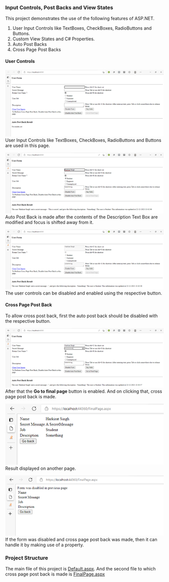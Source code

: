 ﻿### Input Controls, Post Backs and View States
This project demonstrates the use of the following features of ASP.NET.
1. User Input Controls like TextBoxes, CheckBoxes, RadioButtons and Buttons.
2. Custom View States and C# Properties.
3. Auto Post Backs
4. Cross Page Post Backs

#### User Controls
![ss1.png](https://github.com/HarkiratSingh7/ASPNETPractice/blob/17588ff2840b70b41502cdc9e889fb0bb8d301a5/UserInputControls/Screenshots/ss1.png)
User Input Controls like TextBoxes, CheckBoxes, RadioButtons and Buttons are used in
this page.

![ss2.png](https://github.com/HarkiratSingh7/ASPNETPractice/blob/17588ff2840b70b41502cdc9e889fb0bb8d301a5/UserInputControls/Screenshots/ss2.png)
Auto Post Back is made after the contents of the Description Text Box are modified
and focus is shifted away from it.

![ss3.png](https://github.com/HarkiratSingh7/ASPNETPractice/blob/17588ff2840b70b41502cdc9e889fb0bb8d301a5/UserInputControls/Screenshots/ss3.png)
The user controls can be disabled and enabled using the respective button.

#### Cross Page Post Back
To allow cross post back, first the auto post back should be disabled with the 
respective button.

![ss4.png](https://github.com/HarkiratSingh7/ASPNETPractice/blob/17588ff2840b70b41502cdc9e889fb0bb8d301a5/UserInputControls/Screenshots/ss4.png)<br/>
After that the **Go to final page** button is enabled. And on clicking that, cross 
page post back is made.

![ss5.png](https://github.com/HarkiratSingh7/ASPNETPractice/blob/17588ff2840b70b41502cdc9e889fb0bb8d301a5/UserInputControls/Screenshots/ss5.png)<br/>
Result displayed on another page.

![ss6.png](https://github.com/HarkiratSingh7/ASPNETPractice/blob/17588ff2840b70b41502cdc9e889fb0bb8d301a5/UserInputControls/Screenshots/ss6.png)<br/>
If the form was disabled and cross page post back was made, then it can handle it 
by making use of a property.

### Project Structure
The main file of this project is [Default.aspx](Default.aspx). And the second file 
to which cross page post back is made is [FinalPage.aspx](FinalPage.aspx)
